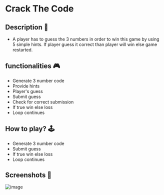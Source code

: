 # **Crack The Code** 

## **Description 📃**
- A player has to guess the 3 numbers in order to win this game by using 5 simple hints. If player guess it correct than player will win else game restarted.

## **functionalities 🎮**
- Generate 3 number code
- Provide hints
- Player's guess
- Submit guess
- Check for correct submission
- If true win else loss
- Loop continues

## **How to play? 🕹️**
- Generate 3 number code
- Submit guess
- If true win else loss
- Loop continues

## **Screenshots 📸**
![image](https://github.com/pavitrachavda97/crackTheCode/assets/91004608/e4a09865-0ef1-4113-b62c-b2ababba54aa)
